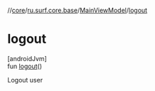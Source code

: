 //[core](../../../index.md)/[ru.surf.core.base](../index.md)/[MainViewModel](index.md)/[logout](logout.md)

# logout

[androidJvm]\
fun [logout](logout.md)()

Logout user
